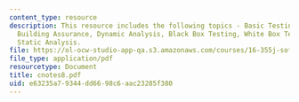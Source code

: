 ```yaml
---
content_type: resource
description: This resource includes the following topics - Basic Testing Guidelines,
  Building Assurance, Dynamic Analysis, Black Box Testing, White Box Testing, and
  Static Analysis.
file: https://ol-ocw-studio-app-qa.s3.amazonaws.com/courses/16-355j-software-engineering-concepts-fall-2005/e63235a79344dd6698c6aac23285f380_cnotes8.pdf
file_type: application/pdf
resourcetype: Document
title: cnotes8.pdf
uid: e63235a7-9344-dd66-98c6-aac23285f380
---
```

